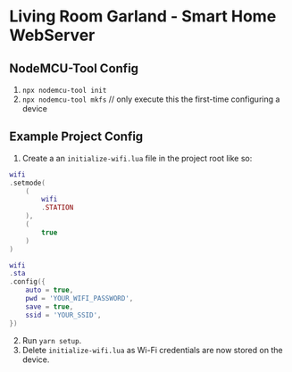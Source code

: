 # Living Room Garland - Smart Home WebServer

## NodeMCU-Tool Config

1. `npx nodemcu-tool init`
2. `npx nodemcu-tool mkfs` // only execute this the first-time configuring a device

## Example Project Config

1. Create a an `initialize-wifi.lua` file in the project root like so:
```lua
wifi
.setmode(
	(
		wifi
		.STATION
	),
	(
		true
	)
)

wifi
.sta
.config({
	auto = true,
	pwd = 'YOUR_WIFI_PASSWORD',
	save = true,
	ssid = 'YOUR_SSID',
})
```
2. Run `yarn setup`.
3. Delete `initialize-wifi.lua` as Wi-Fi credentials are now stored on the device.
